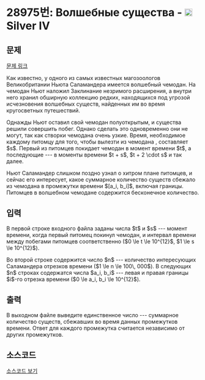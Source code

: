 # 28975번: Волшебные существа - <img src="https://static.solved.ac/tier_small/7.svg" style="height:20px" /> Silver IV

<!-- performance -->

<!-- 문제 제출 후 깃허브에 푸시를 했을 때 제출한 코드의 성능이 입력될 공간입니다.-->

<!-- end -->

## 문제

[문제 링크](https://boj.kr/28975)


<p>Как известно, у одного из самых известных магозоологов Великобритании Ньюта Саламандера имеется волшебный чемодан. На чемодан Ньют наложил Заклинание незримого расширения, а внутри него хранил обширную коллекцию редких, находящихся под угрозой исчезновения волшебных существ, найденных им во время кругосветных путешествий. </p>

<p>Однажды Ньют оставил свой чемодан полуоткрытым, и существа решили совершить побег. Однако сделать это одновременно они не могут, так как створки чемодана очень узкие. Время, необходимое каждому питомцу для того, чтобы вылезти из чемодана , составляет $s$. Первый из питомцев покидает чемодан в момент времени $t$, а последующие --- в моменты времени $t + s$, $t + 2 \cdot  s$ и так далее.</p>

<p>Ньют Саламандер слишком поздно узнал о хитром плане питомцев, и сейчас его интересует, какое суммарное количество существ сбежало из чемодана в промежутки времени $[a_i, b_i]$, включая границы. Питомцев в волшебном чемодане содержится бесконечное количество. </p>



## 입력


<p>В первой строке входного файла заданы числа $t$ и $s$ --- момент времени, когда первый питомец покинул чемодан, и интервал времени между побегами питомцев соответственно ($0 \le t \le 10^{12}$, $1 \le s \le 10^{12}$).</p>

<p>Во второй строке содержится число $n$ --- количество интересующих Саламандера отрезков времени ($1 \le n \le 100\, 000$). В следующих $n$ строках содержатся числа $a_i, b_i$ --- левая и правая границы $i$-го отрезка времени ($0 \le a_i, b_i \le 10^{12}$).</p>



## 출력


<p>В выходном файле выведите единственное число --- суммарное количество существ, сбежавших во время данных промежутков времени. Ответ для каждого промежутка считается независимо от других промежутков.</p>



## 소스코드

[소스코드 보기](Волшебные%20существа.py)